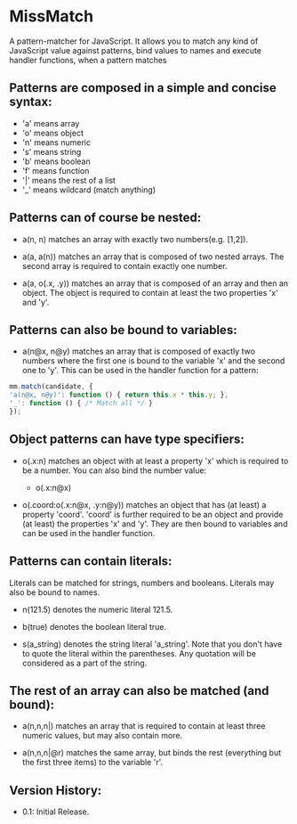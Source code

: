 MissMatch
=========

A pattern-matcher for JavaScript. It allows you to match any kind of
JavaScript value against patterns, bind values to names and execute
handler functions, when a pattern matches  

Patterns are composed in a simple and concise syntax:
-----------------------------------------------------

  - 'a' means array
  - 'o' means object
  - 'n' means numeric
  - 's' means string
  - 'b' means boolean
  - 'f' means function
  - '|' means the rest of a list
  - '_' means wildcard (match anything)


Patterns can of course be nested:
---------------------------------

  - a(n, n) matches an array with exactly two numbers(e.g. [1,2]).  
  
  - a(a, a(n)) matches an array that is composed of two nested arrays. The second array is required to contain exactly one number.  
  
  - a(a, o(.x, .y)) matches an array that is composed of an array and then an object. The object is required to contain at least 
    the two properties 'x' and 'y'.  


Patterns can also be bound to variables:
--------------------------------- 

  - a(n@x, n@y) matches an array that is composed of exactly two numbers where the first one is bound to the variable 'x' and the second one
    to 'y'. This can be used in the handler function for a pattern:  
    
```  js
mm.match(candidate, {   
'a(n@x, n@y)': function () { return this.x * this.y; },
'_': function () { /* Match all */ }
});  

```
    
Object patterns can have type specifiers:
-----------------------------------------

  - o(.x:n) matches an object with at least a property 'x' which is required to be a number. You can also bind the number value:  
    
      * o(.x:n@x)  
      
  - o(.coord:o(.x:n@x, .y:n@y)) matches an object that has (at least) a property 'coord'. 'coord' is further required to be an object and provide
    (at least) the properties 'x' and 'y'. They are then bound to variables and can be used in the handler function.  
    

Patterns can contain literals:
------------------------------

  Literals can be matched for strings, numbers and booleans. Literals may also be bound to names.
  
  - n(121.5) denotes the numeric literal 121.5.
  
  - b(true) denotes the boolean literal true.
  
  - s(a_string) denotes the string literal 'a_string'. Note that you don't have to quote the literal within the parentheses. Any quotation will be considered as a part of the string.
    
    
The rest of an array can also be matched (and bound):
-----------------------------------------------------

  - a(n,n,n|) matches an array that is required to contain at least three numeric values, but may also contain more.  
    
  - a(n,n,n|@r) matches the same array, but binds the rest (everything but the first three items) to the variable 'r'.  



Version History:
----------------

  - 0.1: Initial Release.  
